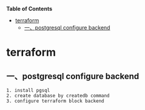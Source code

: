 <!-- START doctoc generated TOC please keep comment here to allow auto update -->
<!-- DON'T EDIT THIS SECTION, INSTEAD RE-RUN doctoc TO UPDATE -->
**Table of Contents**

- [terraform](#terraform)
  - [一、postgresql configure backend](#%E4%B8%80postgresql-configure-backend)

<!-- END doctoc generated TOC please keep comment here to allow auto update -->

# terraform

## 一、postgresql configure backend
```
1. install pgsql
2. create database by createdb command
3. configure terraform block backend
```
